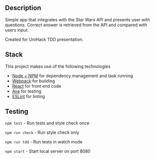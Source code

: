 ## Description
Simple app that integrates with the Star Wars API and presents user with questions. Correct answer is retrieved from the API and compared with users input.

Created for UniHack TDD presentation.

## Stack
This project makes use of the following technologies
* [Node + NPM](https://nodejs.org/en/) for dependency management and task running
* [Webpack](https://webpack.github.io/) for building
* [React](https://facebook.github.io/react/) for front end code
* [Ava](https://github.com/avajs/ava) for testing
* [ESLint](http://eslint.org/) for linting

## Testing
`npm test` - Run tests and style check once

`npm run check` - Run style check only

`npm run tdd` - Run tests in watch mode

`npm start` - Start local server on port 8080

